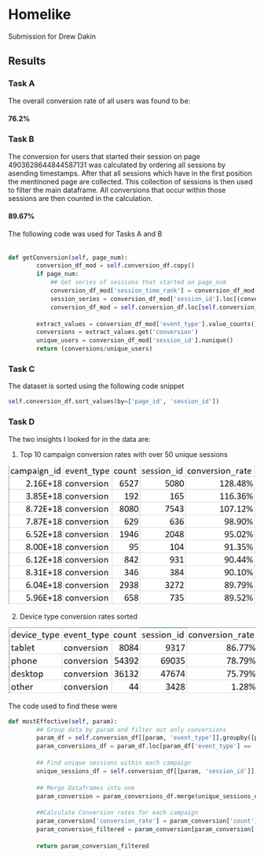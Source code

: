 # Homelike

Submission for Drew Dakin

## Results

### Task A
The overall conversion rate of all users was found to be:
#### 76.2%

### Task B
The conversion for users that started their session on page 4903628644844587131 was calculated by ordering all sessions by asending timestamps. After that all sessions which have in the first position the mentinoned page are collected. This collection of sessions is then used to filter the main dataframe. All conversions that occur within those sessions are then counted in the calculation.
#### 89.67%

The following code was used for Tasks A and B
```python

def getConversion(self, page_num):
        conversion_df_mod = self.conversion_df.copy()
        if page_num:
            ## Get series of sessions that started on page_num
            conversion_df_mod['session_time_rank'] = conversion_df_mod.groupby(['session_id'])['timestamp'].rank(method='first',ascending=True)
            session_series = conversion_df_mod['session_id'].loc[(conversion_df_mod['session_time_rank'] == 1) & (conversion_df_mod['page_id'] == page_num)]
            conversion_df_mod = self.conversion_df.loc[self.conversion_df['session_id'].isin(session_series)]
            
        extract_values = conversion_df_mod['event_type'].value_counts()
        conversions = extract_values.get('conversion')
        unique_users = conversion_df_mod['session_id'].nunique()
        return (conversions/unique_users)
```

### Task C
The dataset is sorted using the following code snippet
```python
self.conversion_df.sort_values(by=['page_id', 'session_id'])
```

### Task D
The two insights I looked for in the data are: 
1. Top 10 campaign conversion rates with over 50 unique sessions 


![alt text](/campaign_conversions.PNG)


2. Device type conversion rates sorted


![alt text](/device_conversions.PNG)

The code used to find these were
```python
def mostEffective(self, param):
        ## Group data by param and filter out only conversions
        param_df = self.conversion_df[[param, 'event_type']].groupby([param, 'event_type'])['event_type'].agg(['count']).reset_index()
        param_conversions_df = param_df.loc[param_df['event_type'] == 'conversion']
        
        ## Find unique sessions within each campaign 
        unique_sessions_df = self.conversion_df[[param, 'session_id']].groupby([param])['session_id'].nunique()
        
        ## Merge Dataframes into one
        param_conversion = param_conversions_df.merge(unique_sessions_df, left_on=param, right_on=param)

        ##Calculate Conversion rates for each campaign 
        param_conversion['conversion_rate'] = param_conversion['count']/param_conversion['session_id']
        param_conversion_filtered = param_conversion[param_conversion['session_id'] >= 50]

        return param_conversion_filtered
```
